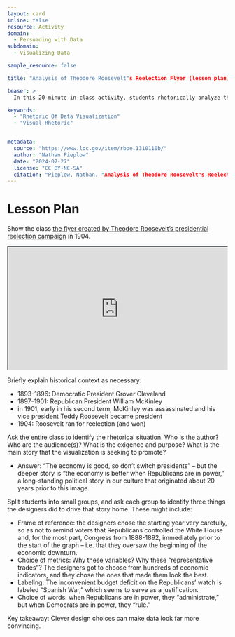 ```yaml
---
layout: card
inline: false
resource: Activity
domain:
  - Persuading with Data
subdomain:
  - Visualizing Data

sample_resource: false

title: "Analysis of Theodore Roosevelt"s Reelection Flyer (lesson plan)"

teaser: >
  In this 20-minute in-class activity, students rhetorically analyze the flyer "Stand Pat Under Present Prosperity," published by Theodore Roosevelt"s reelection campaign in 1904. The flyer is a masterful piece of visual rhetoric that affords excellent opportunities for students to analyze the careful choices by the designers that make the visualization more convincing.

keywords:
  - "Rhetoric Of Data Visualization"
  - "Visual Rhetoric"


metadata:
  source: "https://www.loc.gov/item/rbpe.1310110b/"
  author: "Nathan Pieplow"
  date: "2024-07-27"
  license: "CC BY-NC-SA"
  citation: "Pieplow, Nathan. "Analysis of Theodore Roosevelt"s Reelection Flyer"" (lesson plan). Data Advocacy 4 All, University of Colorado. 27 July 2024"
---
```


# Lesson Plan

Show the class [the flyer created by Theodore Roosevelt’s presidential reelection campaign](https://www.loc.gov/resource/rbpe.1310110b) in 1904. 

<div style="position: relative; padding-bottom: 56.25%; height: 0; overflow: hidden;"><iframe src="https://docs.google.com/presentation/d/1pq41KlP7Jm_3o6cweoT6BHY7QcPOqRZ3/edit?usp=sharing&ouid=116941745404208628216&rtpof=true&sd=true" width="100%" title="Roosevelt reelection flyer" style="border:2px #323639 solid; position: absolute; top: 0; left: 0; right: 0; bottom: 0; height: 100%; max-width: 100%;"></iframe></div>

Briefly explain historical context as necessary:

- 1893-1896: Democratic President Grover Cleveland
- 1897-1901: Republican President William McKinley
- in 1901, early in his second term, McKinley was assassinated and his vice president Teddy Roosevelt became president
- 1904: Roosevelt ran for reelection (and won)

Ask the entire class to identify the rhetorical situation. Who is the author? Who are the audience(s)? What is the exigence and purpose? What is the main story that the visualization is seeking to promote? 
- Answer: “The economy is good, so don’t switch presidents” – but the deeper story is “the economy is better when Republicans are in power,” a long-standing political story in our culture that originated about 20 years prior to this image.

Split students into small groups, and ask each group to identify three things the designers did to drive that story home. These might include:
- Frame of reference: the designers chose the starting year very carefully, so as not to remind voters that Republicans controlled the White House and, for the most part, Congress from 1888-1892, immediately prior to the start of the graph – i.e. that they oversaw the beginning of the economic downturn.
- Choice of metrics: Why these variables? Why these “representative trades”? The designers got to choose from hundreds of economic indicators, and they chose the ones that made them look the best.
- Labeling: The inconvenient budget deficit on the Republicans’ watch is labeled “Spanish War,” which seems to serve as a justification.
- Choice of words: when Republicans are in power, they “administrate,” but when Democrats are in power, they “rule.”

Key takeaway: Clever design choices can make data look far more convincing.
